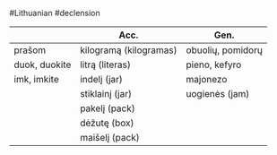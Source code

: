 #Lithuanian #declension 

|  | Acc. | Gen. |
| ---- | ---- | ---- |
| prašom | kilogramą (kilogramas) | obuolių, pomidorų |
| duok, duokite | litrą (literas) | pieno, kefyro |
| imk, imkite | indelį (jar) | majonezo |
|  | stiklainį (jar) | uogienės (jam) |
|  | pakelį (pack) |  |
|  | dėžutę (box) |  |
|  | maišelį (pack) |  |
